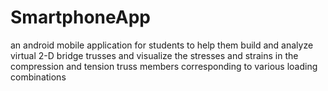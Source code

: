 # SmartphoneApp
an android mobile application for students to help them build and analyze virtual 2-D bridge trusses and visualize the stresses and strains in the compression and tension truss members corresponding to various loading combinations
